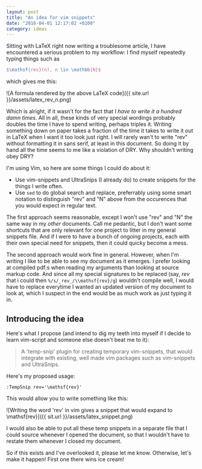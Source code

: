 ```yaml
---
layout: post
title: "An idea for vim snippets"
date: "2016-04-01 12:17:02 +0200"
category: ideas
---
```


Sitting with LaTeX right now writing a troublesome article, I have encountered a serious problem to my workflow: I find myself repeatedly typing things such as 

```tex
$\mathsf{rev}(n), n \in \mathbb{N}$
```

which gives me this:

![A formula rendered by the above LaTeX code]({{ site.url }}/assets/latex_rev_n.png)

Which is alright, if it wasn't for the fact that I *have to write it a hundred damn times*. All in all, these kinds of very special wordings probably doubles the time I have to spend writing, perhaps triples it. Writing something down on paper takes a fraction of the time it takes to write it out in LaTeX when I want it too look just right. I will rarely wan't to write "rev" without formatting it in sans serif, at least in this document. So doing it by hand all the time seems to me like a violation of DRY. Why shouldn't writing obey DRY? 

I'm using Vim, so here are some things I could do about it:

* Use vim-snippets and UltraSnips (I already do) to create snippets for the things I write often.
* Use `sed` to do global search and replace, preferrably using some smart notation to distinguish "rev" and "N" above from the occurences that you would expect in regular text.

The first approach seems reasonable, except I won't use "rev" and "N" the same way in my *other* documents. Call me pedantic, but I don't want some shortcuts that are only relevant for one project to litter in my general snippets file. And if I were to have a bunch of ongoing projects, each with their own special need for snippets, then it could   quicky become a mess.

The second approach would work fine in general. However, when I'm writing I like to be able to see my document as it emerges. I prefer looking at compiled pdf:s when reading my arguments than looking at source markup code. And since all my special signatures to be replaced (say, _rev_ that i could then `%/s/_rev_/\\mathsf{rev}/g`) wouldn't compile well, I would have to replace everytime I wanted an updated version of my document to look at, which I suspect in the end would be as much work as just typing it in.

## Introducing the idea

Here's what I propose (and intend to dig my teeth into myself if I decide to learn vim-script and someone else doesn't beat me to it):

> A 'temp-snip' plugin for creating temporary vim-snippets, that would integrate with existing, well made vim packages such as vim-snippets and UltraSnips.

Here's my proposed usage:

```vim
:TempSnip rev='\mathsf{rev}'
```

This would allow you to write something like this:

![Writing the word 'rev' in vim gives a snippet that would expand to \mathsf{rev}]({{ sit.url }}/assets/latex_snippet.png)

I would also be able to put all these temp snippets in a separate file that I could source whenever I opened the document, so that I wouldn't have to restate them whenever I closed my document.

So if this exists and I've overlooked it, please let me know. Otherwise, let's make it happen! First one there wins ice cream!
